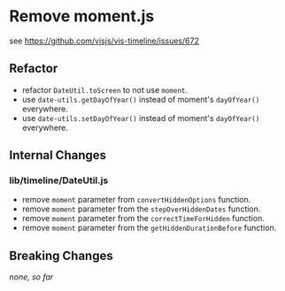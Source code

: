 # Remove moment.js

see https://github.com/visjs/vis-timeline/issues/672

## Refactor

* refactor `DateUtil.toScreen` to not use `moment`.
* use `date-utils.getDayOfYear()` instead of moment's `dayOfYear()` everywhere.
* use `date-utils.setDayOfYear()` instead of moment's `dayOfYear()` everywhere.

## Internal Changes

### lib/timeline/DateUtil.js

* remove `moment` parameter from `convertHiddenOptions` function.
* remove `moment` parameter from the `stepOverHiddenDates` function.
* remove `moment` parameter from the `correctTimeForHidden` function.
* remove `moment` parameter from the `getHiddenDurationBefore` function.

## Breaking Changes

*none, so far*